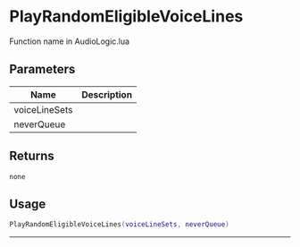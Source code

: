 # PlayRandomEligibleVoiceLines

Function name in AudioLogic.lua

## Parameters

| Name          | Description |
| ------------- | ----------- |
| voiceLineSets |             |
| neverQueue    |             |

## Returns

`none`

## Usage

```lua
PlayRandomEligibleVoiceLines(voiceLineSets, neverQueue)
```

---
